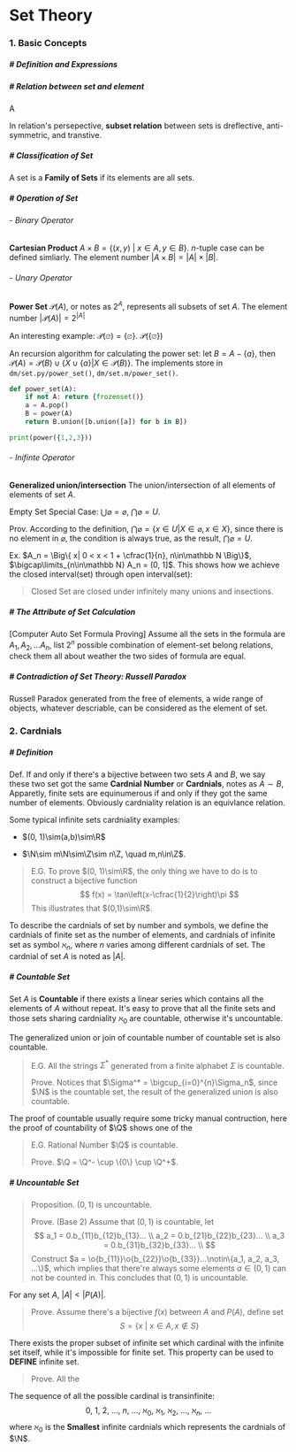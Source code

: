$$
\newcommand{\o}{\overline}
$$

# Set Theory

### 1. Basic Concepts

##### # Definition and Expressions

##### # Relation between set and element

A 

In relation's persepective, **subset relation** between sets is dreflective, anti-symmetric, and transtive.



##### # Classification of Set

A set is a **Family of Sets** if its elements are all sets.

 

##### #  Operation of Set

###### - Binary Operator

**Cartesian Product** $A\times B = \{(x, y) \ | \ x \in A, y \in B\}$. $n$-tuple case can be defined simliarly. The element number $|A\times B| = |A|\times |B|$.



###### - Unary Operator

**Power Set** $\mathcal{P} (A)$, or notes as $2^A$, represents all subsets of set $A$. The element number $|\mathcal P(A)| = 2^{|A|}$

An interesting example: $\mathcal P(\varnothing) = {\{\varnothing\}}$. $\mathcal P(\{\varnothing\})$

An recursion algorithm for calculating the power set: let $B = A -\{a\}$, then $\mathcal P(A) = \mathcal P(B) \cup \{X\cup \{a\}| X \in \mathcal P(B)\}$. The implements store in `dm/set.py/power_set()`, `dm/set.m/power_set()`.

```python
def power_set(A):
    if not A: return {frozenset()}
    a = A.pop()
    B = power(A)
    return B.union([b.union([a]) for b in B])

print(power({1,2,3}))
```

###### - Inifinte Operator

**Generalized union/intersection** The union/intersection of all elements of elements of set $A$.

Empty Set Special Case: $\bigcup \varnothing = \varnothing$,  $\bigcap \varnothing = U$.

Prov. According to the definition, $\bigcap \varnothing = \{x \in U |X\in \varnothing, x \in X\}$, since there is no element in $\varnothing$, the condition is always true, as the result,  $\bigcap \varnothing = U$.

Ex. $A_n = \Big\{ x| 0 < x < 1 + \cfrac{1}{n}, n\in\mathbb N \Big\}$, $\bigcap\limits_{n\in\mathbb N} A_n = (0, 1]$. This shows how we achieve the closed interval(set) through open interval(set):

> Closed Set are closed under infinitely many unions and insections.



##### # The Attribute of Set Calculation

[Computer Auto Set Formula Proving] Assume all the sets in the formula are $A_1, A_2, ... A_n$, list $2^n$ possible combination of element-set belong relations, check them all about weather the two sides of formula are equal.



##### # Contradiction of Set Theory: **Russell Paradox**

Russell Paradox generated from the free of elements, a wide range of objects, whatever descriable, can be considered as the element of set.



### 2. Cardnials

##### # Definition

Def. If and only if there's a bijective between two sets $A$ and $B$, we say these two set got the same **Cardnial Number** or **Cardnials**, notes as $A\sim B$, Apparetly, finite sets are equinumerous if and only if they got the same number of elements. Obviously cardniality relation is an equivlance relation.

Some typical infinite sets cardniality examples:

- $(0, 1)\sim(a,b)\sim\R$

- $\N\sim m\N\sim\Z\sim n\Z, \quad m,n\in\Z$.

> E.G. To prove $(0, 1)\sim\R$, the only thing we have to do is to construct a bijective function
> $$
> f(x) = \tan\left(x-\cfrac{1}{2}\right)\pi
> $$
> This illustrates that $(0,1)\sim\R$.

To describe the cardnials of set by number and symbols, we define the cardnials of finite set as the number of elements, and cardnials of infinite set as symbol $\aleph_n$, where $n$ varies among different cardnials of set. The cardnial of set $A$ is noted as $|A|$.
##### # Countable Set

Set $A$ is **Countable** if there exists a linear series which contains all the elements of $A$ without repeat. It's easy to prove that all the finite sets and those sets sharing cardniality $\aleph_0$ are countable, otherwise it's uncountable.

The generalized union or join of countable number of countable set is also countable.

> E.G. All the strings $\Sigma^*$ generated from a finite alphabet $\Sigma$ is countable.
>
> Prove. Notices that $\Sigma^* = \bigcup_{i=0}^{n}\Sigma_n$, since $\N$ is the countable set, the result of the generalized union is also countable.

The proof of countable usually require some tricky manual contruction, here the proof of countability of $\Q$ shows one of the 

> E.G. Rational Number $\Q$ is countable.
>
> Prove. $\Q = \Q^- \cup \{0\} \cup \Q^+$. 

##### # Uncountable Set

> Proposition. $(0,1)$ is uncountable.
>
> Prove. (Base 2) Assume that $(0,1)$ is countable, let
> $$
> a_1 = 0.b_{11}b_{12}b_{13}... \\
> a_2 = 0.b_{21}b_{22}b_{23}... \\
> a_3 = 0.b_{31}b_{32}b_{33}... \\
> $$
> Construct $a = \o{b_{11}}\o{b_{22}}\o{b_{33}}...\notin\{a_1, a_2, a_3, ...\}$, which implies that there're always some elements $a\in(0,1)$ can not be counted in. This concludes that $(0,1)$ is uncountable.



For any set $A$, $|A| < |P(A)|$.

> Prove. Assume there's a bijective $f(x)$ between $A$ and $P(A)$, define set
> $$
> S = \{x\ |\ x\in A, x\notin S\}
> $$
> 

There exists the proper subset of infinite set which cardinal with the infinite set itself, while it's impossible for finite set. This property can be used to **DEFINE** infinite set.

> Prove. All the 





The sequence of all the possible cardinal is transinfinite:
$$
0,\ 1,\ 2,\ ...,\ n,\ ...,\ \aleph_0,\ \aleph_1,\ \aleph_2,\ ...,\ \aleph_n,\ ...
$$
where $\aleph_0$ is the **Smallest** infinite cardnials which represents the cardnials of $\N$.




